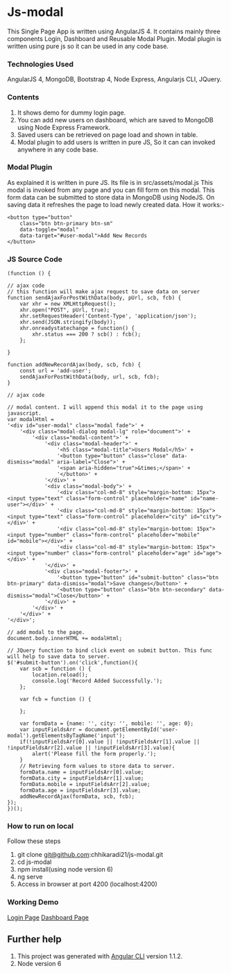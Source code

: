 # Js-modal
This Single Page App is written using AngularJS 4. It contains mainly three components Login, Dashboard and Reusable Modal Plugin. Modal plugin is written using pure js so it can be used in any code base.

### Technologies Used
AngularJS 4, MongoDB, Bootstrap 4, Node Express, Angularjs CLI, JQuery.

### Contents
1. It shows demo for dummy login page.
2. You can add new users on dashboard, which are saved to MongoDB using Node Express Framework.
3. Saved users can be retrieved on page load and shown in table.
4. Modal plugin to add users is written in pure JS, So it can can invoked anywhere in any code base.

### Modal Plugin
As explained it is written in pure JS. Its file is in src/assets/modal.js
This modal is invoked from any page and you can fill form on this modal. This form data can be submitted to store data in MongoDB using NodeJS. On saving data it refreshes the page to load newly created data.
How it works:-

    <button type="button"
        class="btn btn-primary btn-sm"
        data-toggle="modal"
        data-target="#user-modal">Add New Records
    </button>


### JS Source Code


    (function () {
    
    // ajax code
    // this function will make ajax request to save data on server
    function sendAjaxForPostWithData(body, pUrl, scb, fcb) {
        var xhr = new XMLHttpRequest();
        xhr.open("POST", pUrl, true);
        xhr.setRequestHeader('Content-Type', 'application/json');
        xhr.send(JSON.stringify(body));
        xhr.onreadystatechange = function() {
            xhr.status === 200 ? scb() : fcb();
        };

    }

    function addNewRecordAjax(body, scb, fcb) {
        const url = 'add-user';
        sendAjaxForPostWithData(body, url, scb, fcb);
    }

    // ajax code

    // modal content. I will append this modal it to the page using javascript.
    var modalHtml =
    '<div id="user-modal" class="modal fade">' +
        '<div class="modal-dialog modal-lg" role="document">' +
            '<div class="modal-content">' +
                '<div class="modal-header">' +
                    '<h5 class="modal-title">Users Modal</h5>' +
                    '<button type="button" class="close" data-dismiss="modal" aria-label="Close">' +
                    '<span aria-hidden="true">&times;</span>' +
                    '</button>' +
                '</div>' +
                '<div class="modal-body">' +
                    '<div class="col-md-8" style="margin-bottom: 15px"><input type="text" class="form-control" placeholder="name" id="name-user"></div>' +
                    '<div class="col-md-8" style="margin-bottom: 15px"><input type="text" class="form-control" placeholder="city" id="city"></div>' +
                    '<div class="col-md-8" style="margin-bottom: 15px"><input type="number" class="form-control" placeholder="mobile" id="mobile"></div>' +
                    '<div class="col-md-8" style="margin-bottom: 15px"><input type="number" class="form-control" placeholder="age" id="age"></div>' +
                '</div>' +
                '<div class="modal-footer">' +
                    '<button type="button" id="submit-button" class="btn btn-primary" data-dismiss="modal">Save changes</button>' +
                    '<button type="button" class="btn btn-secondary" data-dismiss="modal">Close</button>' +
                '</div>' +
            '</div>' +
        '</div>' +
    '</div>';

    // add modal to the page.
    document.body.innerHTML += modalHtml;

    // JQuery function to bind click event on submit button. This func will help to save data to server.
    $('#submit-button').on('click',function(){
        var scb = function () {
            location.reload();
            console.log('Record Added Successfully.');
        };

        var fcb = function () {

        };

        var formData = {name: '', city: '', mobile: '', age: 0};
        var inputFieldsArr = document.getElementById('user-modal').getElementsByTagName('input');
        if(!inputFieldsArr[0].value || !inputFieldsArr[1].value || !inputFieldsArr[2].value || !inputFieldsArr[3].value){
            alert('Please fill the form properly.');
        }
        // Retrieving form values to store data to server.
        formData.name = inputFieldsArr[0].value;
        formData.city = inputFieldsArr[1].value;
        formData.mobile = inputFieldsArr[2].value;
        formData.age = inputFieldsArr[3].value;
        addNewRecordAjax(formData, scb, fcb);
    });
    })();


### How to run on local
Follow these steps
1. git clone git@github.com:chhikaradi21/js-modal.git
2. cd js-modal
3. npm install(using node version 6)
4. ng serve
5. Access in browser at port 4200 (localhost:4200)

### Working Demo
<a href="http://adityachhikara.me/login" target="_blank">Login Page</a>
<a href="http://adityachhikara.me/dashboard" target="_blank">Dashboard Page</a>

## Further help
1. This project was generated with [Angular CLI](https://github.com/angular/angular-cli) version 1.1.2.
2. Node version 6
